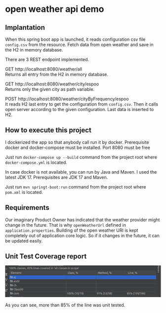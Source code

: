 # open weather api demo

## Implantation

When this spring boot app is launched, it reads configuration csv file `config.csv` from the resource. 
Fetch data from open weather and save in the H2 in memory database. 

There are 3 REST endpoint implemented. 

GET http://localhost:8080/weather/all  
Returns all entry from the H2 in memory database. 

GET http://localhost:8080/weather/city/espoo  
Returns only the given city as path variable.

POST http://localhost:8080/weather/cityByFrequency/espoo  
It reads H2 last entry to get the configuration from `config.csv`. Then it calls open server according to the given 
configuration. Last data is inserted to H2.      
 
## How to execute this project   


I dockerized the app so that anybody call run it by docker. Prerequisite docker and docker-compose must be installed.
Port 8080 must be free

Just run `docker-compose up --build` command from the project root where `docker-compose.yml` is located. 

In case docker is not available, you can run by Java and Maven. 
I used the latest JDK 17. Prerequisites are JDK 17 and Maven.

Just run `mvn springt-boot:run` command from the project root where `pom.xml` is located.

## Requirements 

Our imaginary Product Owner has indicated that the weather provider might change in the future. 
That is why `openWeatherUrl` defined in `application.properties`. 
Building of the open weather URI is kept completely out of application core logic. So if it changes in the future, it can be updated easily.

## Unit Test Coverage report

![title](test-covarage-report.png)

As you can see, more than 85% of the line was unit tested.  